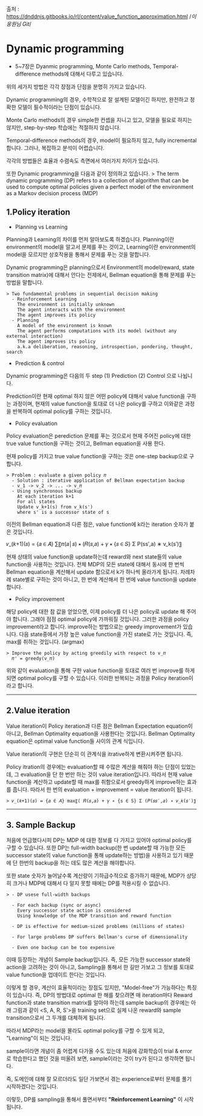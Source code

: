 출처 : https://dnddnjs.gitbooks.io/rl/content/value_function_approximation.html
/*이웅원님 Git*/

# Dynamic programming

  - 5~7장은 Dyanmic programming, Monte Carlo methods, Temporal-difference methods에 대해서 다루고 있습니다.

  위의 세가지 방법은 각각 장점과 단점을 분명히 가지고 있습니다.

  Dynamic programming의 경우, 수학적으로 잘 설계된 모델이긴 하지만, 완전하고 정확한 모델이 필수적이라는 단점이 있습니다.

  Monte Carlo methods의 경우 simple한 컨셉을 지니고 있고, 모델을 필요로 하지는 않지만, step-by-step 학습에는 적절하지 않습니다.

  Temporal-difference methods의 경우, model이 필요하지 않고, fully incremental합니다. 그러나, 복잡하고 분석이 어렵습니다.

  각각의 방법들은 효율과 수렴속도 측면에서 여러가지 차이가 있습니다.

  또한 Dynamic programming을 다음과 같이 정의하고 있습니다.
    > The term dynamic programming (DP) refers to a collection of algorithm that can be used to compute optimal policies given a perfect model of the environment as a Markov decision process (MDP)


## 1.Policy iteration

  - Planning vs Learning

  Planning과 Learning의 차이를 먼저 알아보도록 하겠습니다.
  Planning이란 environment의 model을 알고서 문제를 푸는 것이고, Learning이란 environment의 model을 모르지만 상호작용을 통해서 문제를 푸는 것을 말합니다.

  Dynamic programming은 planning으로서 Environment의 model(reward, state transition matrix)에 대해서 안다는 전제에서, Bellman equation을 통해 문제를 푸는 방법을 말합니다.


    > Two fundamental problems in sequential decision making
      - Reinforcement Learning
        The environment is initially unknown
        The agent interacts with the environment
        The agent improves its policy
      - Planning
        A model of the environment is known
        The agent performs computations with its model (without any external interaction)
        The agent improves its policy
        a.k.a deliberation, reasoning, introspection, pondering, thought, search

  - Prediction & control

  Dynamic programming은 다음의 두 step (1) Prediction (2) Control 으로 나뉩니다.

  Prediction이란 현재 optimal 하지 않은 어떤 policy에 대해서 value function을 구하는 과정이며, 현재의 value function을 토대로 더 나은 policy를 구하고 이와같은 과정을 반복하여 optimal policy를 구하는 것입니다.

  - Policy evaluation

  Policy evaluation은 perediction 문제를 푸는 것으로서 현재 주어진 policy에 대한 true value function을 구하는 것이고, Bellman equation을 사용 한다.

  현재 policy를 가지고 true value function을 구하는 것은 one-step backup으로 구합니다.

    > Problem : evaluate a given policy 𝜋
      - Solution : iterative application of Bellman expectation backup
      - v_1 -> v_2 -> ... -> v_𝜋
      - Using synchronous backup
        At each iteration k+1
        For all states
        Update v_k+1(s) from v_k(s')
        where s' is a successor state of s

  이전의 Bellman equation과 다른 점은, value function에 k라는 iteration 숫자가 붙은 것입니다.

  𝑣_(𝑘+1)(𝑠) = {𝑎 ∈ 𝐴} ∑〖𝜋(𝑎│𝑠) ∗ (𝑅(𝑠,𝑎) + 𝛾 ∗ {𝑠 ∈ 𝑆} Σ P(ss′,a) ∗ v_k(s′)〗

  현재 상태의 value function을 update하는데 reward와 next state들의 value function을 사용하는 것입니다. 전체 MDP의 모든 state에 대해서 동시에 한 번씩 Bellman equation을 계산해서 update 함으로서 k가 하나씩 올라가게 됩니다. 차례차례 state별로 구하는 것이 아니고, 한 번에 계산해서 한 번에 value function을 update합니다.

  - Policy improvement

  해당 policy에 대한 참 값을 얻었으면, 이제 policy를 더 나은 policy로 update 해 주어야 합니다. 그래야 점점 optimal policy에 가까워질 것입니다.
  그러한 과정을 policy improvement라고 합니다. improve하는 방법으로는 greedy improvement가 있습니다. 다음 state중에서 가장 높은 value function을 가진 state로 가는 것입니다. 즉, max를 취하는 것입니다. (argmax)

    > Improve the policy by acting greedily with respect to v_𝜋
      𝜋' = greedy(v_𝜋)

  위와 같이 evaluation을 통해 구한 value function을 토대로 여러 번 improve를 하게되면 optimal policy를 구할 수 있습니다. 이러한 반복되는 과정을 Policy iteration이라고 합니다.

***

## 2.Value iteration

  Value iteration이 Policy iteration과 다른 점은 Bellman Expectation equation이 아니고, Bellman Optimality equation을 사용한다는 것입니다. Bellman Optimality equation은 optimal value function들 사이의 관계 식입니다.

  Value iteration의 구현은 단순히 이 관계식을 itrative하게 변환시켜주면 됩니다.

  Policy itration의 경우에는 evaluation할 때 수많은 계산을 해줘야 하는 단점이 있었는데, 그 evaluation을 단 한 번만 하는 것이 value iteration입니다. 따라서 현재 value function을 계산하고 update할 때 max를 취함으로서 greedy하게 improve하는 효과를 줍니다. 따라서 한 번의 evaluation + improvement = value iteration이 됩니다.

    > 𝑣_(𝑘+1)(𝑠) = {𝑎 ∈ 𝐴} max⁡〖( 𝑅(𝑠,𝑎) + 𝛾 ∗ {s ∈ S} Σ (𝑃(𝑠𝑠′,𝑎) ∗ 𝑣_𝑘(𝑠′)〗

***

## 3. Sample Backup

  처음에 언급했다시피 DP는 MDP 에 대한 정보를 다 가지고 있어야 optimal policy를 구할 수 있습니다. 또한 DP는 full-width backup(한 번 update할 때 가능한 모든 successor state의 value function을 통해 update하는 방법)을 사용하고 있기 때문에 단 한번의 backup을 하는 데도 많은 계산을 해야합니다.

  또한 state 숫자가 늘어날수록 계산량이 기하급수적으로 증가하기 때문에, MDP가 상당히 크거나 MDP에 대해서 다 알지 못할 때에는 DP를 적용시킬 수 없습니다.

    > - DP usese full-width backups

      - For each backup (sync or async)
        Every successor state action is considered
        Using knowledge of the MDP transition and reward function

      - DP is effective for medium-sized problems (millions of states)

      - For large problems DP suffers Bellman's curse of dimensionality

      - Even one backup can be too expensive

  이때 등장하는 개념이 Sample backup입니다. 즉, 모든 가능한 successor state와 action을 고려하는 것이 아니고, Sampling을 통해서 한 길만 가보고 그 정보를 토대로 value function을 업데이트 한다는 것입니다.

  이렇게 할 경우, 계산이 효율적이라는 장점도 있지만, "Model-free"가 가능하다는 특징이 있습니다. 즉, DP의 방법대로 optimal 한 해를 찾으려면 매 iteration마다 Reward function과 state transition matrix를 알아야 하는데 sample backup의 경우에는 아래 그림과 같이 <S, A, R, S'>을 training set으로 실제 나온 reward와 sample transition으로서 그 두개를 대체하게 됩니다.

  따라서 MDP라는 model을 몰라도 optimal policy를 구할 수 있게 되고, "Learning"이 되는 것입니다.

  sample이라면 개념이 좀 어렵게 다가올 수도 있는데 처음에 강화학습이 trial & error로 학습한다고 했던 것을 떠올려 보면, sample이라는 것이 try가 된다고 생각하면 됩니다.

  즉, 도메인에 대해 잘 모르더라도 일단 가보면서 겪는 experience로부터 문제를 풀기 시작하겠다는 것입니다.

  이렇듯, DP를 sampling을 통해서 풀면서부터 __"Reinforcement Learning"__ 이 시작됩니다.
